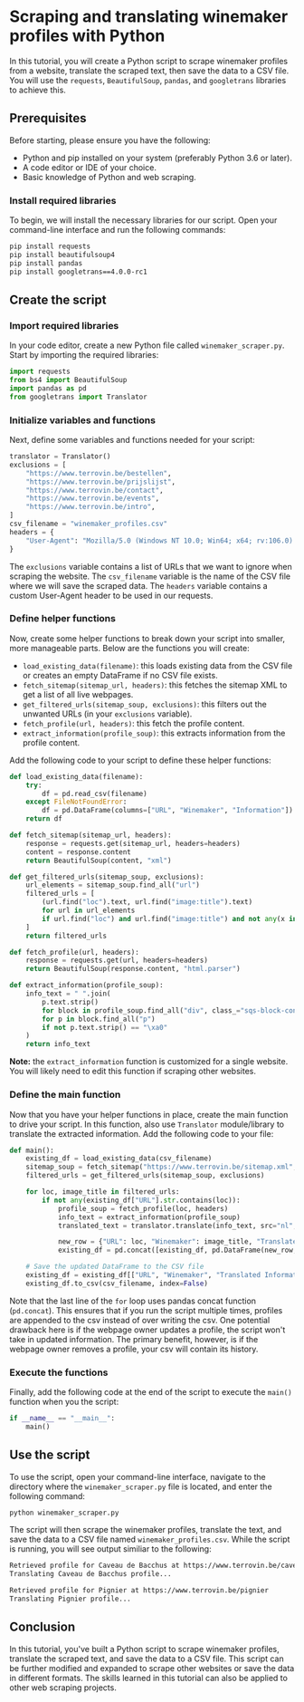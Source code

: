 # Scraping and translating winemaker profiles with Python

In this tutorial, you will create a Python script to scrape winemaker profiles from a website, translate the scraped text, then save the data to a CSV file. You will use the `requests`, `BeautifulSoup`, `pandas`, and `googletrans` libraries to achieve this.

## Prerequisites

Before starting, please ensure you have the following:

- Python and pip installed on your system (preferably Python 3.6 or later).
- A code editor or IDE of your choice.
- Basic knowledge of Python and web scraping.


### Install required libraries

To begin, we will install the necessary libraries for our script. Open your command-line interface and run the following commands:

```bash
pip install requests
pip install beautifulsoup4
pip install pandas
pip install googletrans==4.0.0-rc1
```

## Create the script

### Import required libraries

In your code editor, create a new Python file called `winemaker_scraper.py`. Start by importing the required libraries:

```python
import requests
from bs4 import BeautifulSoup
import pandas as pd
from googletrans import Translator
```

### Initialize variables and functions

Next, define some variables and functions needed for your script:

```python
translator = Translator()
exclusions = [
    "https://www.terrovin.be/bestellen",
    "https://www.terrovin.be/prijslijst",
    "https://www.terrovin.be/contact",
    "https://www.terrovin.be/events",
    "https://www.terrovin.be/intro",
]
csv_filename = "winemaker_profiles.csv"
headers = {
    "User-Agent": "Mozilla/5.0 (Windows NT 10.0; Win64; x64; rv:106.0) Gecko/20100101 Firefox/106.0"
}
```

The `exclusions` variable contains a list of URLs that we want to ignore when scraping the website. The `csv_filename` variable is the name of the CSV file where we will save the scraped data. The `headers` variable contains a custom User-Agent header to be used in our requests.

### Define helper functions

Now, create some helper functions to break down your script into smaller, more manageable parts. Below are the functions you will create:

- `load_existing_data(filename)`: this loads existing data from the CSV file or creates an empty DataFrame if no CSV file exists.
- `fetch_sitemap(sitemap_url, headers)`: this fetches the sitemap XML to get a list of all live webpages.
- `get_filtered_urls(sitemap_soup, exclusions)`: this filters out the unwanted URLs (in your `exclusions` variable).
- `fetch_profile(url, headers)`: this fetch the profile content.
- `extract_information(profile_soup)`: this extracts information from the profile content.

Add the following code to your script to define these helper functions:

```python
def load_existing_data(filename):
    try:
        df = pd.read_csv(filename)
    except FileNotFoundError:
        df = pd.DataFrame(columns=["URL", "Winemaker", "Information"])
    return df

def fetch_sitemap(sitemap_url, headers):
    response = requests.get(sitemap_url, headers=headers)
    content = response.content
    return BeautifulSoup(content, "xml")

def get_filtered_urls(sitemap_soup, exclusions):
    url_elements = sitemap_soup.find_all("url")
    filtered_urls = [
        (url.find("loc").text, url.find("image:title").text)
        for url in url_elements
        if url.find("loc") and url.find("image:title") and not any(x in url.find("loc").text for x in exclusions)
    ]
    return filtered_urls

def fetch_profile(url, headers):
    response = requests.get(url, headers=headers)
    return BeautifulSoup(response.content, "html.parser")

def extract_information(profile_soup):
    info_text = " ".join(
        p.text.strip()
        for block in profile_soup.find_all("div", class_="sqs-block-content")
        for p in block.find_all("p")
        if not p.text.strip() == "\xa0"
    )
    return info_text
```

**Note:** the `extract_information` function is customized for a single website. You will likely need to edit this function if scraping other websites. 

### Define the main function

Now that you have your helper functions in place, create the main function to drive your script. In this function, also use `Translator` module/library to translate the extracted information. Add the following code to your file:

```python
def main():
    existing_df = load_existing_data(csv_filename)
    sitemap_soup = fetch_sitemap("https://www.terrovin.be/sitemap.xml", headers)
    filtered_urls = get_filtered_urls(sitemap_soup, exclusions)

    for loc, image_title in filtered_urls:
        if not any(existing_df["URL"].str.contains(loc)):
            profile_soup = fetch_profile(loc, headers)
            info_text = extract_information(profile_soup)
            translated_text = translator.translate(info_text, src="nl", dest="en").text # Choose your source and destination languages

            new_row = {"URL": loc, "Winemaker": image_title, "Translated Information": translated_text, "Information": info_text}
            existing_df = pd.concat([existing_df, pd.DataFrame(new_row, index=[0])], ignore_index=True)

    # Save the updated DataFrame to the CSV file
    existing_df = existing_df[["URL", "Winemaker", "Translated Information", "Information"]]
    existing_df.to_csv(csv_filename, index=False)
```

Note that the last line of the `for` loop uses pandas concat function (`pd.concat`). This ensures that if you run the script multiple times, profiles are appended to the csv instead of over writing the csv. One potential drawback here is if the webpage owner updates a profile, the script won't take in updated information. The primary benefit, however, is if the webpage owner removes a profile, your csv will contain its history.

### Execute the functions

Finally, add the following code at the end of the script to execute the `main()` function when you the script:

```python
if __name__ == "__main__":
    main()
```

## Use the script

To use the script, open your command-line interface, navigate to the directory where the `winemaker_scraper.py` file is located, and enter the following command:

```bash
python winemaker_scraper.py
```
The script will then scrape the winemaker profiles, translate the text, and save the data to a CSV file named `winemaker_profiles.csv`. While the script is running, you will see output similiar to the following:

```bash
Retrieved profile for Caveau de Bacchus at https://www.terrovin.be/caveaudebacchus
Translating Caveau de Bacchus profile...

Retrieved profile for Pignier at https://www.terrovin.be/pignier
Translating Pignier profile...
```

## Conclusion

In this tutorial, you've built a Python script to scrape winemaker profiles, translate the scraped text, and save the data to a CSV file. This script can be further modified and expanded to scrape other websites or save the data in different formats. The skills learned in this tutorial can also be applied to other web scraping projects.